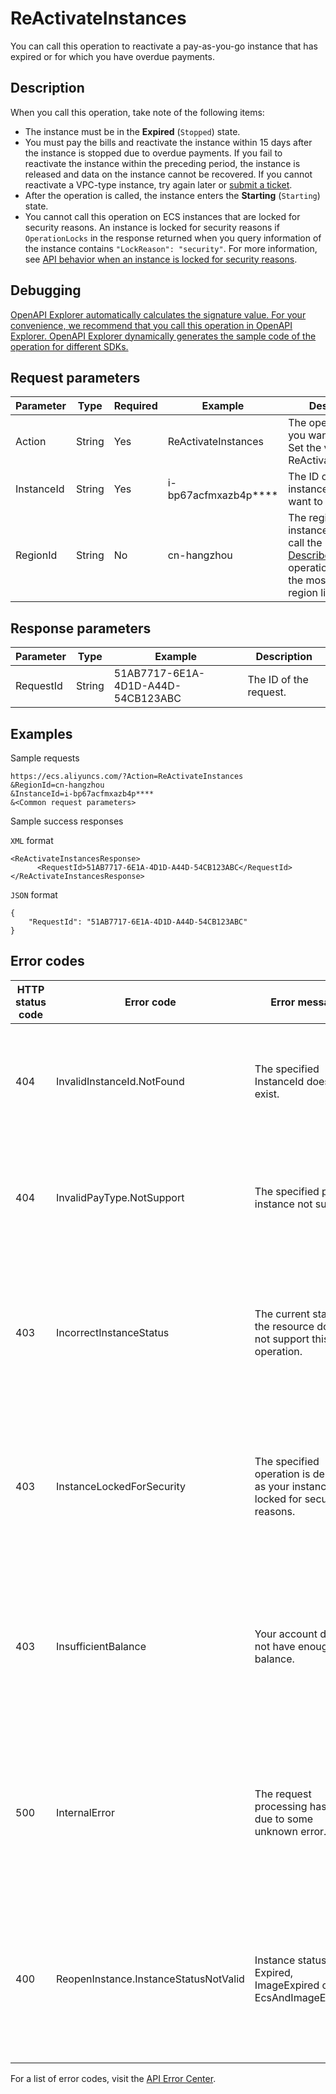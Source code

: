 # ReActivateInstances

You can call this operation to reactivate a pay-as-you-go instance that has expired or for which you have overdue payments.

## Description

When you call this operation, take note of the following items:

-   The instance must be in the **Expired** \(`Stopped`\) state.
-   You must pay the bills and reactivate the instance within 15 days after the instance is stopped due to overdue payments. If you fail to reactivate the instance within the preceding period, the instance is released and data on the instance cannot be recovered. If you cannot reactivate a VPC-type instance, try again later or [submit a ticket](https://workorder-intl.console.aliyun.com/#/ticket/createIndex).
-   After the operation is called, the instance enters the **Starting** \(`Starting`\) state.
-   You cannot call this operation on ECS instances that are locked for security reasons. An instance is locked for security reasons if `OperationLocks` in the response returned when you query information of the instance contains `"LockReason": "security"`. For more information, see [API behavior when an instance is locked for security reasons](~~25695~~).

## Debugging

[OpenAPI Explorer automatically calculates the signature value. For your convenience, we recommend that you call this operation in OpenAPI Explorer. OpenAPI Explorer dynamically generates the sample code of the operation for different SDKs.](https://api.aliyun.com/#product=Ecs&api=ReActivateInstances&type=RPC&version=2014-05-26)

## Request parameters

|Parameter|Type|Required|Example|Description|
|---------|----|--------|-------|-----------|
|Action|String|Yes|ReActivateInstances|The operation that you want to perform. Set the value to ReActivateInstances. |
|InstanceId|String|Yes|i-bp67acfmxazb4p\*\*\*\*|The ID of the instance that you want to reactivate. |
|RegionId|String|No|cn-hangzhou|The region ID of the instance. You can call the [DescribeRegions](~~25609~~) operation to query the most recent region list. |

## Response parameters

|Parameter|Type|Example|Description|
|---------|----|-------|-----------|
|RequestId|String|51AB7717-6E1A-4D1D-A44D-54CB123ABC|The ID of the request. |

## Examples

Sample requests

```
https://ecs.aliyuncs.com/?Action=ReActivateInstances
&RegionId=cn-hangzhou
&InstanceId=i-bp67acfmxazb4p****
&<Common request parameters>
```

Sample success responses

`XML` format

```
<ReActivateInstancesResponse>
      <RequestId>51AB7717-6E1A-4D1D-A44D-54CB123ABC</RequestId>
</ReActivateInstancesResponse>
```

`JSON` format

```
{
    "RequestId": "51AB7717-6E1A-4D1D-A44D-54CB123ABC"
}
```

## Error codes

|HTTP status code|Error code|Error message|Description|
|----------------|----------|-------------|-----------|
|404|InvalidInstanceId.NotFound|The specified InstanceId does not exist.|The error message returned because the specified InstanceId parameter does not exist.|
|404|InvalidPayType.NotSupport|The specified pre pay instance not support.|The error message returned because subscription instances do not support this operation.|
|403|IncorrectInstanceStatus|The current status of the resource does not support this operation.|The error message returned because the operation is not supported while the instance is in the current state.|
|403|InstanceLockedForSecurity|The specified operation is denied as your instance is locked for security reasons.|The error message returned because the operation is not supported while the instance is locked for security reasons.|
|403|InsufficientBalance|Your account does not have enough balance.|The error message returned because your account balance is insufficient. Add funds to your account and try again.|
|500|InternalError|The request processing has failed due to some unknown error.|The error message returned because an internal error has occurred. Try again later. If the problem persists, submit a ticket.|
|400|ReopenInstance.InstanceStatusNotValid|Instance status is not Expired, ImageExpired or EcsAndImageExpired.|The error message returned because the instance fails to be started. A possible cause is that the instance or image has expired.|

For a list of error codes, visit the [API Error Center](https://error-center.alibabacloud.com/status/product/Ecs).

